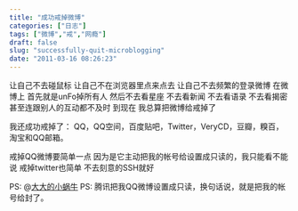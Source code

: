```yaml
---
title: "成功戒掉微博"
categories: ["日志"]
tags: ["微博","戒","网瘾"]
draft: false
slug: "successfully-quit-microblogging"
date: "2011-03-16 08:26:23"
---
```


让自己不去碰鼠标
让自己不在浏览器里点来点去
让自己不去频繁的登录微博
在微博上
首先就是unFo掉所有人
然后不去看星座
不去看新闻
不去看语录
不去看揭密
甚至连跟别人的互动都不及时
到现在
我总算把微博给戒掉了

我还成功戒掉了：
QQ，QQ空间，百度贴吧，Twitter，VeryCD，豆瓣，糗百，淘宝和QQ邮箱。

戒掉QQ微博要简单一点
因为是它主动把我的帐号给设置成只读的，我只能看不能说
戒掉twitter也简单
不去刻意的SSH就好

PS: @<a href="http://t.sina.com.cn/eallion" target="_blank">大大的小蜗牛</a>
PS: 腾讯把我QQ微博设置成只读，换句话说，就是把我的帐号给封了。


